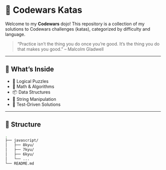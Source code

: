 # 🥋 Codewars Katas

Welcome to my **Codewars** dojo! This repository is a collection of my solutions to Codewars challenges (katas), categorized by difficulty and language.

> “Practice isn’t the thing you do once you’re good. It’s the thing you do that makes you good.” – Malcolm Gladwell

---

## 🚀 What’s Inside

- 🧠 Logical Puzzles
- 🧮 Math & Algorithms
- 📦 Data Structures
- 📜 String Manipulation
- 🧪 Test-Driven Solutions

---

## 📂 Structure

```bash
.
├── javascript/
│   ├── 8kyu/
│   ├── 7kyu/
│   ├── 6kyu/
│   └── ...
└── README.md
